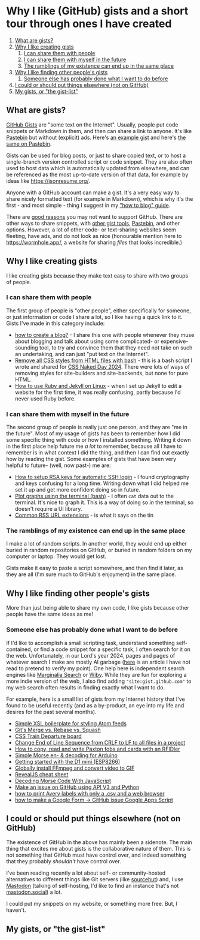 # Why I like (GitHub) gists and a short tour through ones I have created

1. [What are gists?](#what-are-gists)
2. [Why I like creating gists](#why-i-like-creating-gists)
   1. [I can share them with people](#i-can-share-them-with-people)
   2. [I can share them with myself in the future](#i-can-share-them-with-myself-in-the-future)
   3. [The ramblings of my existence can end up in the same place](#the-ramblings-of-my-existence-can-end-up-in-the-same-place)
3. [Why I like finding other people's gists](#why-i-like-finding-other-peoples-gists)
   1. [Someone else has probably done what I want to do before](#someone-else-has-probably-done-what-i-want-to-do-before)
4. [I could or should put things elsewhere (not on GitHub)](#i-could-or-should-put-things-elsewhere-not-on-github)
5. [My gists, or "the gist-list"](#my-gists-or-the-gist-list)

## What are gists?

[GitHub Gists] are "some text on the Internet". Usually, people put code snippets or Markdown in them, and then can share a link to anyone. It's like [Pastebin] but without (explicit) ads. Here's [an example gist] and here's [the same on Pastebin].

Gists can be used for blog posts, or just to share copied text, or to host a single-branch version controlled script or code snippet. They are also often used to host data which is automatically updated from elsewhere, and can be referenced as the most up-to-date version of that data, for example by ideas like <https://jsonresume.org/>.

Anyone with a GitHub account can make a gist. It's a very easy way to share nicely formatted text (for example in Markdown), which is why it's the first - and most simple - thing I suggest in my ["how to blog" guide].

There are [good reasons][o kepeken ala GitHub] you may not want to support GitHub. There are other ways to share snippets, with [other gist tools], [Pastebin], and other options. However, a lot of other code- or text-sharing websites seem fleeting, have ads, and do not look as nice (honourable mention here to <https://wormhole.app/>, a website for sharing *files* that looks incredible.)

[GitHub Gists]: https://gist.github.com/
[Pastebin]: https://pastebin.com/
[an example gist]: https://gist.github.com/alifeee/586b92e21f912dde7f74cd498b7cbb56
[the same on Pastebin]: https://pastebin.com/i7U9KSEu
["how to blog" guide]: https://gist.github.com/alifeee/c857bfb45bfd260a9b9dd9c45e4f7478
[o kepeken ala GitHub]: https://liputenpo.org/toki/nanpa-tenpo/o-kepeken-ala-ilo-ike-ni/
[other gist tools]: https://github.com/thomiceli/opengist

## Why I like creating gists

I like creating gists because they make text easy to share with two groups of people.

### I can share them with people

The first group of people is "other people", either specifically for someone, or just information or code I share a lot, so I like having a quick link to it. Gists I've made in this category include:

- [how to create a blog?](https://gist.github.com/alifeee/c857bfb45bfd260a9b9dd9c45e4f7478) - I share this one with people whenever they muse about blogging and talk about using some complicated- or expensive-sounding tool, to try and convince them that they need not take on such an undertaking, and can just "put text on the Internet".
- [Remove all CSS styles from HTML files with bash](https://gist.github.com/alifeee/75df204c2be3815806e1d4be47e54d08) - this is a bash script I wrote and shared for [CSS Naked Day 2024](https://css-naked-day.github.io/). There were lots of ways of removing styles for site-builders and site-backends, but none for pure HTML.
- [How to use Ruby and Jekyll on Linux](https://gist.github.com/alifeee/829344ed02efb0952e81fc35c445df18) - when I set up Jekyll to edit a website for the first time, it was really confusing, partly because I'd never used Ruby before.

### I can share them with myself in the future

The second group of people is really just one person, and they are "me in the future". Most of my usage of gists has been to remember how I did some specific thing with code or how I installed something. Writing it down in the first place help future me *a lot* to remember, because all I have to remember is in what context I did the thing, and then I can find out exactly how by reading the gist. Some examples of gists that have been very helpful to future- (well, now past-) me are:

- [How to setup RSA keys for automatic SSH login](https://gist.github.com/alifeee/2f4be232f6b9c4b384f4c020a5bc10a1) - I found cryptography and keys confusing for a long time. Writing down what I did helped me set it up and get more confident doing so in future.
- [Plot graphs using the terminal (bash)](https://gist.github.com/alifeee/2e1ea8ad5290a553316e715f658f1fd7) - I often `cat` data out to the terminal. It's nice to graph it. This is a way of doing so *in* the terminal, so doesn't require a UI library.
- [Common RSS URL extensions](https://gist.github.com/alifeee/8342d9677c436e2353233f68f34cfe19) - is what it says on the tin

### The ramblings of my existence can end up in the same place

I make a lot of random scripts. In another world, they would end up either buried in random repositories on GitHub, or buried in random folders on my computer or laptop. They would get lost.

Gists make it easy to paste a script somewhere, and then find it later, as they are all (I'm sure much to GitHub's enjoyment) in the same place.

## Why I like finding other people's gists

More than just being able to share my own code, I like gists because other people have the same ideas as me!

### Someone else has probably done what I want to do before

If I'd like to accomplish a small scripting task, understand something self-contained, or find a code snippet for a specific task, I often search for it on the web. Unfortunately, in our Lord's year 2024, pages and pages of whatever search I make are mostly AI garbage ([here][verge-ai] is an article I have not read to pretend to verify my point). One help here is independent search engines like [Marginalia Search] or [Wiby]. While they are fun for exploring a more indie version of the web, I also find adding `"site:gist.github.com"` to my web search often results in finding exactly what I want to do.

[verge-ai]: https://www.theverge.com/2023/6/26/23773914/ai-large-language-models-data-scraping-generation-remaking-web
[Marginalia Search]: https://search.marginalia.nu/
[Wiby]: https://wiby.me/about/

For example, here is a small list of gists from my Internet history that I've found to be useful recently (and as a by-product, an eye into my life and desires for the past several months).

- [Simple XSL boilerplate for styling Atom feeds](https://gist.github.com/andrewstiefel/57a0a400aa2deb6c9fe18c6da4e16e0f)
- [Git's Merge vs. Rebase vs. Squash](https://gist.github.com/mitchellh/319019b1b8aac9110fcfb1862e0c97fb)
- [CSS Train Departure board](https://gist.github.com/veltman/f2b2a06d4ffa62f4d39d5ebac5ceeef0)
- [Change End of Line Sequence from CRLF to LF to all files in a project](https://gist.github.com/tjsudarsan/f2bfe4c4d567243e302cf8ba40e1c7e5)
- [How to copy, read and write Paxton fobs and cards with an RFIDler](https://gist.github.com/natmchugh/18e82761dbce52fa284c87c190dc926f)
- [Simple Morse en- & decoding for Arduino](https://gist.github.com/madc/4474559)
- [Getting started with the D1 mini (ESP8266)](https://gist.github.com/carljdp/e6a3f5a11edea63c2c14312b534f4e53)
- [Globally install FFmpeg and convert video to GIF](https://gist.github.com/JaimeStill/8adb695ee46425f1ee9830357cd9c6bb)
- [RevealJS cheat sheet](https://gist.github.com/peeweek/55d6c2eb006d11c7da01fde974325f33)
- [Decoding Morse Code With JavaScript](https://gist.github.com/bennadel/9760604)
- [Make an issue on GitHub using API V3 and Python](https://gist.github.com/JeffPaine/3145490)
- [how to print Avery labels with only a .csv and a web browser](https://gist.github.com/kgodard/5072573)
- [how to make a Google Form → GitHub issue Google Apps Script](https://gist.github.com/bmcbride/62600e48274961819084)

## I could or should put things elsewhere (not on GitHub)

The existence of GitHub in the above has mainly been a sidenote. The main thing that excites me about gists is the collaborative nature of them. This is not something that GitHub must have control over, and indeed something that they probably *shouldn't* have control over.

I've been reading recently a lot about self- or community-hosted alternatives to different things like Git servers (like [sourcehut](https://sourcehut.org/)) and, I use [Mastodon](https://joinmastodon.org/) (talking of self-hosting, I'd like to find an instance that's not [mastodon.social](https://mastodon.social/)) a lot.

I could put my snippets on my website, or something more free. But, I haven't.

## My gists, or "the gist-list"
